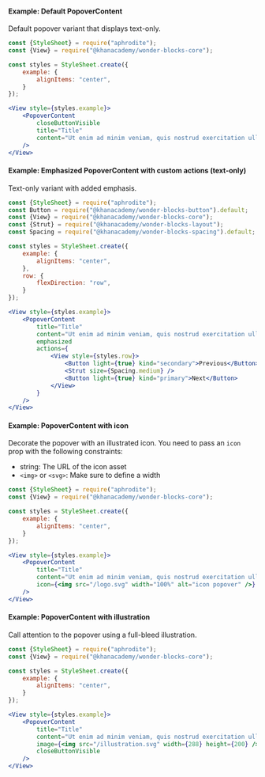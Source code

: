 #### Example: Default PopoverContent

Default popover variant that displays text-only.

```jsx
const {StyleSheet} = require("aphrodite");
const {View} = require("@khanacademy/wonder-blocks-core");

const styles = StyleSheet.create({
    example: {
        alignItems: "center",
    }
});

<View style={styles.example}>
    <PopoverContent
        closeButtonVisible
        title="Title"
        content="Ut enim ad minim veniam, quis nostrud exercitation ullamco laboris nisi ut aliquip commodo."
    />
</View>
```

#### Example: Emphasized PopoverContent with custom actions (text-only)

Text-only variant with added emphasis.

```jsx
const {StyleSheet} = require("aphrodite");
const Button = require("@khanacademy/wonder-blocks-button").default;
const {View} = require("@khanacademy/wonder-blocks-core");
const {Strut} = require("@khanacademy/wonder-blocks-layout");
const Spacing = require("@khanacademy/wonder-blocks-spacing").default;

const styles = StyleSheet.create({
    example: {
        alignItems: "center",
    },
    row: {
        flexDirection: "row",
    }
});

<View style={styles.example}>
    <PopoverContent
        title="Title"
        content="Ut enim ad minim veniam, quis nostrud exercitation ullamco laboris nisi ut aliquip commodo."
        emphasized
        actions={
            <View style={styles.row}>
                <Button light={true} kind="secondary">Previous</Button>
                <Strut size={Spacing.medium} />
                <Button light={true} kind="primary">Next</Button>
            </View>
        }
    />
</View>
```

#### Example: PopoverContent with icon

Decorate the popover with an illustrated icon. You need to pass an `icon` prop
with the following constraints:

- string: The URL of the icon asset
- `<img>` or `<svg>`: Make sure to define a width

```jsx
const {StyleSheet} = require("aphrodite");
const {View} = require("@khanacademy/wonder-blocks-core");

const styles = StyleSheet.create({
    example: {
        alignItems: "center",
    }
});

<View style={styles.example}>
    <PopoverContent
        title="Title"
        content="Ut enim ad minim veniam, quis nostrud exercitation ullamco laboris nisi ut aliquip commodo."
        icon={<img src="/logo.svg" width="100%" alt="icon popover" />}
    />
</View>
```

#### Example: PopoverContent with illustration

Call attention to the popover using a full-bleed illustration.

```jsx
const {StyleSheet} = require("aphrodite");
const {View} = require("@khanacademy/wonder-blocks-core");

const styles = StyleSheet.create({
    example: {
        alignItems: "center",
    }
});

<View style={styles.example}>
    <PopoverContent
        title="Title"
        content="Ut enim ad minim veniam, quis nostrud exercitation ullamco laboris nisi ut aliquip commodo."
        image={<img src="/illustration.svg" width={288} height={200} />}
        closeButtonVisible
    />
</View>
```